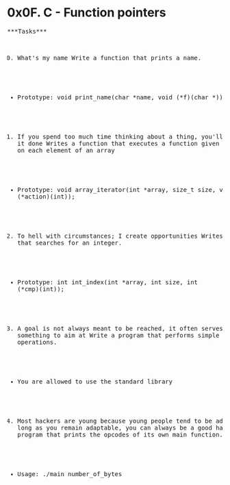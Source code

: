 <h1>0x0F. C - Function pointers</h1>
<pre>
***Tasks***

0. What's my name
Write a function that prints a name.
* Prototype: void print_name(char *name, void (*f)(char *));

1. If you spend too much time thinking about a thing, you'll never get it done
Writes a function that executes a function given as a parameter on each element of an array
* Prototype: void array_iterator(int *array, size_t size, void (*action)(int));

2. To hell with circumstances; I create opportunities
Writes a function that searches for an integer.
* Prototype: int int_index(int *array, int size, int (*cmp)(int));

3. A goal is not always meant to be reached, it often serves simply as something to aim at
Write a program that performs simple operations.
* You are allowed to use the standard library

4. Most hackers are young because young people tend to be adaptable. As long as you remain adaptable, you can always be a good hacker
Write a program that prints the opcodes of its own main function.
* Usage: ./main number_of_bytes

